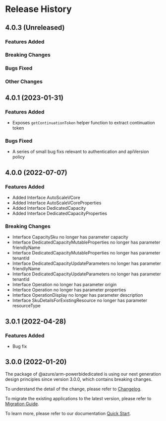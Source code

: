 # Release History

## 4.0.3 (Unreleased)

### Features Added

### Breaking Changes

### Bugs Fixed

### Other Changes

## 4.0.1 (2023-01-31)

### Features Added

  - Exposes `getContinuationToken` helper function to extract continuation token

### Bugs Fixed

  - A series of small bug fixs relevant to authentication and apiVersion policy

## 4.0.0 (2022-07-07)
    
### Features Added

  - Added Interface AutoScaleVCore
  - Added Interface AutoScaleVCoreProperties
  - Added Interface DedicatedCapacity
  - Added Interface DedicatedCapacityProperties

### Breaking Changes

  - Interface CapacitySku no longer has parameter capacity
  - Interface DedicatedCapacityMutableProperties no longer has parameter friendlyName
  - Interface DedicatedCapacityMutableProperties no longer has parameter tenantId
  - Interface DedicatedCapacityUpdateParameters no longer has parameter friendlyName
  - Interface DedicatedCapacityUpdateParameters no longer has parameter tenantId
  - Interface Operation no longer has parameter origin
  - Interface Operation no longer has parameter properties
  - Interface OperationDisplay no longer has parameter description
  - Interface SkuDetailsForExistingResource no longer has parameter resourceType
    
## 3.0.1 (2022-04-28)

### Features Added

  - Bug fix
    
## 3.0.0 (2022-01-20)

The package of @azure/arm-powerbidedicated is using our next generation design principles since version 3.0.0, which contains breaking changes.

To understand the detail of the change, please refer to [Changelog](https://aka.ms/js-track2-changelog).

To migrate the existing applications to the latest version, please refer to [Migration Guide](https://aka.ms/js-track2-migration-guide).

To learn more, please refer to our documentation [Quick Start](https://aka.ms/azsdk/js/mgmt/quickstart ).
